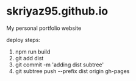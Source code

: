 # skriyaz95.github.io
My personal portfolio website

deploy steps: 
1. npm run build
2. git add dist
3. git commit -m 'adding dist subtree'
4. git subtree push --prefix dist origin gh-pages
